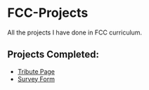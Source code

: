 # FCC-Projects
All the projects I have done in FCC curriculum.
## Projects Completed:
* [Tribute Page](/Tribute-Page/)
* [Survey Form](/Survey-Form/)
